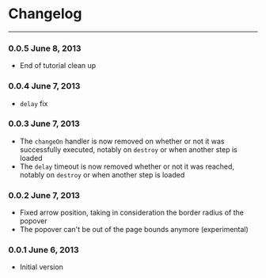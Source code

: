 Changelog
=========

---

### 0.0.5    June 8, 2013

* End of tutorial clean up

### 0.0.4    June 7, 2013

* `delay` fix

### 0.0.3    June 7, 2013

* The `changeOn` handler is now removed on whether or not it was successfully executed, notably on `destroy` or when another step is loaded
* The `delay` timeout is now removed whether or not it was reached, notably on `destroy` or when another step is loaded

### 0.0.2    June 7, 2013

* Fixed arrow position, taking in consideration the border radius of the popover
* The popover can't be out of the page bounds anymore (experimental)

### 0.0.1    June 6, 2013

* Initial version